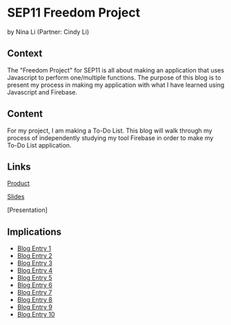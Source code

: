 # SEP11 Freedom Project
by Nina Li (Partner: Cindy Li)

## Context
The "Freedom Project" for SEP11 is all about making an application that uses Javascript to perform one/multiple functions. The purpose of this blog is to present my process in making my application with what I have learned using Javascript and Firebase.

## Content
For my project, I am making a To-Do List. This blog will walk through my process of independently studying my tool Firebase in order to make my To-Do List application.

## Links

[Product](https://cindyl5697.github.io/SEP11-Cindy-Nina-FP/)

[Slides](https://docs.google.com/presentation/d/1Y7oXYCHGzULVal5NHQbJWpJFIezlNyaMvGYY4W0Cx1Q/edit?usp=sharing)

[Presentation]

## Implications

* [Blog Entry 1](entries/entry01.md)
* [Blog Entry 2](entries/entry02.md)
* [Blog Entry 3](entries/entry03.md)
* [Blog Entry 4](entries/entry04.md)
* [Blog Entry 5](entries/entry05.md)
* [Blog Entry 6](entries/entry06.md)
* [Blog Entry 7](entries/entry07.md)
* [Blog Entry 8](entries/entry08.md)
* [Blog Entry 9](entries/entry09.md)
* [Blog Entry 10](entries/entry10.md)
